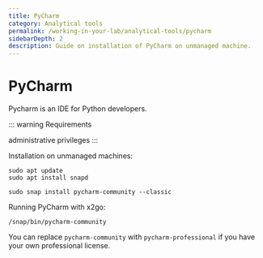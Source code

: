 ```yaml
---
title: PyCharm
category: Analytical tools
permalink: /working-in-your-lab/analytical-tools/pycharm
sidebarDepth: 2
description: Guide on installation of PyCharm on unmanaged machine.
---
```


# PyCharm

Pycharm is an IDE for Python developers.

::: warning Requirements

administrative privileges
:::


Installation on unmanaged machines:

```
sudo apt update
sudo apt install snapd

sudo snap install pycharm-community --classic
```

Running PyCharm with x2go:
```
/snap/bin/pycharm-community
```

You can replace `pycharm-community` with `pycharm-professional` if you have your own professional license.

